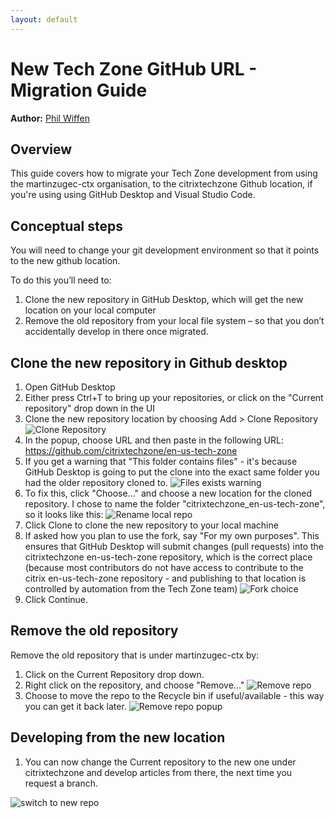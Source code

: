 ```yaml
---
layout: default
---
```

# New Tech Zone GitHub URL - Migration Guide

**Author:** [Phil Wiffen](https://twitter.com/phil_wiffen)

## Overview

This guide covers how to migrate your Tech Zone development from using the martinzugec-ctx organisation, to the citrixtechzone Github location, if you're using using GitHub Desktop and Visual Studio Code.

## Conceptual steps

You will need to change your git development environment so that it points to the new github location.

To do this you’ll need to:

1.  Clone the new repository in GitHub Desktop, which will get the new location on your local computer
1.  Remove the old repository from your local file system – so that you don’t accidentally develop in there once migrated.

## Clone the new repository in Github desktop

1.  Open GitHub Desktop
1.  Either press Ctrl+T to bring up your repositories, or click on the "Current repository" drop down in the UI
1.  Clone the new repository location by choosing Add > Clone Repository
   ![Clone Repository](/media/new-development-url-migration-guide_clone-repository.png)
1.  In the popup, choose URL and then paste in the following URL: <https://github.com/citrixtechzone/en-us-tech-zone>
1.  If you get a warning that "This folder contains files" - it's because GitHub Desktop is going to put the clone into the exact same folder you had the older repository cloned to.
    ![Files exists warning](/media/new-development-url-migration-guide_files-exist-warning.png)
1.  To fix this, click "Choose..." and choose a new location for the cloned repository. I chose to name the folder "citrixtechzone_en-us-tech-zone", so it looks like this:
    ![Rename local repo](/media/new-development-url-migration-guide_rename-local-repo.png)
1.  Click Clone to clone the new repository to your local machine
1.  If asked how you plan to use the fork, say "For my own purposes". This ensures that GitHub Desktop will submit changes (pull requests) into the citrixtechzone en-us-tech-zone repository, which is the correct place (because most contributors do not have access to contribute to the citrix en-us-tech-zone repository - and publishing to that location is controlled by automation from the Tech Zone team)
    ![Fork choice](/media/new-development-url-migration-guide_rename-fork-choice.png)
1.  Click Continue.

## Remove the old repository

Remove the old repository that is under martinzugec-ctx by:

1.  Click on the Current Repository drop down.
1.  Right click on the repository, and choose "Remove..."
   ![Remove repo](/media/new-development-url-migration-guide_remove-old-repository.png)
1.  Choose to move the repo to the Recycle bin if useful/available - this way you can get it back later.
    ![Remove repo popup](/media/new-development-url-migration-guide_remove-old-repository-popup.png)

## Developing from the new location

1.  You can now change the Current repository to the new one under citrixtechzone and develop articles from there, the next time you request a branch.

![switch to new repo](/media/new-development-url-migration-guide_switch-to-new-repository.png)
